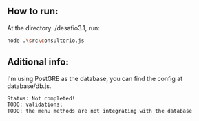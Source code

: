 ## How to run:
At the directory ./desafio3.1, run:  

```bash
node .\src\consultorio.js
```

## Aditional info:
I'm using PostGRE as the database, you can find the config at database/db.js.

```bash
Status: Not completed!
TODO: validations;
TODO: the menu methods are not integrating with the database
```